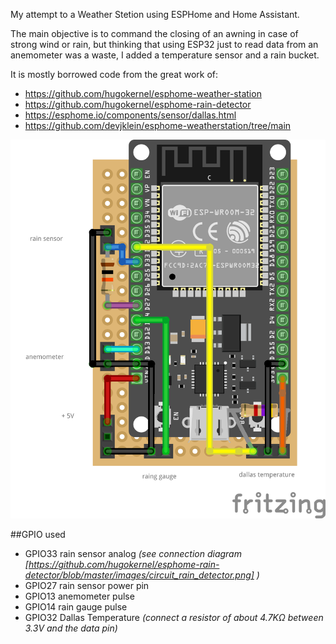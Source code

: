My attempt to a Weather Stetion using ESPHome and Home Assistant.

The main objective is to command the closing of an awning in case of strong wind or rain, but thinking that using ESP32 just to read data from an anemometer was a waste, I added a temperature sensor and a rain bucket.


It is mostly borrowed code from the great work of:
- https://github.com/hugokernel/esphome-weather-station
- https://github.com/hugokernel/esphome-rain-detector
- https://esphome.io/components/sensor/dallas.html
- https://github.com/devjklein/esphome-weatherstation/tree/main


![Schematic](schematic.png)

##GPIO used

- GPIO33 rain sensor analog _(see connection diagram [https://github.com/hugokernel/esphome-rain-detector/blob/master/images/circuit_rain_detector.png] )_
- GPIO27 rain sensor power pin 
- GPIO13 anemometer pulse
- GPIO14 rain gauge pulse
- GPIO32 Dallas Temperature _(connect a resistor of about 4.7KΩ between 3.3V and the data pin)_
